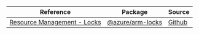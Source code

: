 | Reference | Package | Source |
|---|---|---|
|[Resource Management - Locks](arm-locks-readme.md)|[@azure/arm-locks](https://www.npmjs.com/package/@azure/arm-locks)|[Github](https://github.com/Azure/azure-sdk-for-js/blob/main/sdk/locks/arm-locks)|
